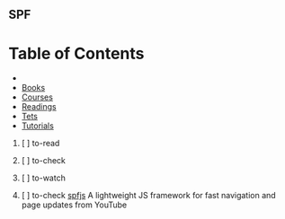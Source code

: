 ## SPF

# Table of Contents
<!-- MarkdownTOC depth=4 -->
  - [](#)
  - [Books](#books)
  - [Courses](#courses)
  - [Readings](#readings)
  - [Tets](#tests)
  - [Tutorials](#tutorials)
<!-- /MarkdownTOC -->

  1. [ ] to-read []()
  1. [ ] to-check []()
  1. [ ] to-watch []()

  1. [ ] to-check [spfjs](http://youtube.github.io/spfjs/) A lightweight JS framework for fast navigation and page updates from YouTube

